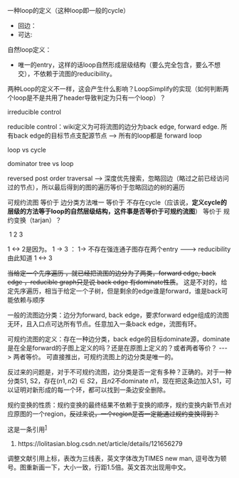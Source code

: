 一种loop的定义（这种loop即一般的cycle）

* 回边：
* 可达:       

自然loop定义：

* 唯一的entry，这样的话loop自然形成层级结构（要么完全包含，要么不想交），不依赖于流图的reducibility。

两种Loop的定义不一样，这会产生什么影响？LoopSimplify的实现（如何判断两个loop是不是共用了header导致判定为只有一个loop）？

irreducible control 

reducible control：wiki定义为可将流图的边分为back edge, forward edge. 所有back edge的目标节点支配源节点  --> 所有的loop都是 forward loop

loop vs cycle

dominator tree vs loop

reversed post order traversal   --> 深度优先搜索，忽略回边（略过之前已经访问过的节点），所以最后得到的图的遍历等价于忽略回边的树的遍历

可规约流图 等价于 边分类方法唯一  等价于 不存在cycle（应该说，**定义cycle的层级的方法等于loop的自然层级结构，这件事是否等价于可规约流图**） 等价于  规约变换（tarjan）？

​       1                                        2                                             3

1 <-> 2是因为。   1 -> 3 ：  1-> 不存在强连通子图存在两个entry ---> reducibility  由此知道 1 <-> 3

~~当给定一个先序遍历 ，就已经把流图的边分为了两类，forward edge,   back edge ，reducible graph只是说 back edge 有dominate性质~~。 这是不对的，给定先序遍历，相当于给定一个子树，但是剩余的edge谁是forward，谁是back可能依赖与顺序

一般的流图边分类：边分为forward, back edge，要求forward edge组成的流图无环，且入口点可达所有节点。任意加入一条back edge，流图有环。

可规约流图的定义：存在一种边分类，back edge的目标dominate源，dominate是在全是forward的子图上定义的吗？还是在原图上定义的？或者两者等价？ ---> 两者等价。 可直接推出，可规约流图上的边分类是唯一的。

反过来的问题是，对于不可规约流图，边分类是否一定有多种？正确的。对于一种分类S1, S2，存在$(n1, n2) \in S2$，且$n2$不dominate $n1$，现在把这条边加入S1，可以证明对新形成的每一个环，都可以找到一条边安全删除。

规约变换的性质：规约变换的最终结果不依赖于变换的顺序，规约变换内新节点对应原图的一个region，~~反过来说，一个region是否一定能通过规约变换得到？~~



这是一条引用<sup><a href="#ref1">1</a></sup>

1. <p name = "ref1">https://lolitasian.blog.csdn.net/article/details/121656279</p>

调整文献引用上标，表改为三线表，英文字体改为TIMES new man, 逗号改为顿号。图重新画一下，大小一致，行距1.5倍。英文首次出现用中文。